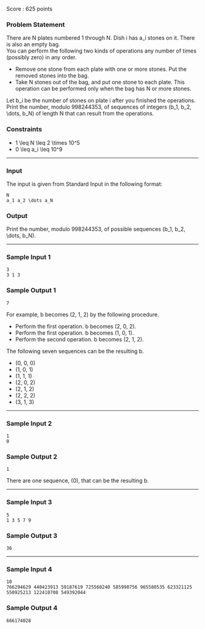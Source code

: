 Score : 625 points

### Problem Statement

There are N plates numbered 1 through N. Dish i has a\_i stones on it. There is also an empty bag.  
You can perform the following two kinds of operations any number of times (possibly zero) in any order.

* Remove one stone from each plate with one or more stones. Put the removed stones into the bag.
* Take N stones out of the bag, and put one stone to each plate. This operation can be performed only when the bag has N or more stones.

Let b\_i be the number of stones on plate i after you finished the operations. Print the number, modulo 998244353, of sequences of integers (b\_1, b\_2, \dots, b\_N) of length N that can result from the operations.

### Constraints

* 1 \leq N \leq 2 \times 10^5
* 0 \leq a\_i \leq 10^9

---

### Input

The input is given from Standard Input in the following format:

```
N
a_1 a_2 \dots a_N
```

### Output

Print the number, modulo 998244353, of possible sequences (b\_1, b\_2, \dots, b\_N).

---

### Sample Input 1

```
3
3 1 3
```

### Sample Output 1

```
7
```

For example, b becomes (2, 1, 2) by the following procedure.

* Perform the first operation. b becomes (2, 0, 2).
* Perform the first operation. b becomes (1, 0, 1).
* Perform the second operation. b becomes (2, 1, 2).

The following seven sequences can be the resulting b.

* (0, 0, 0)
* (1, 0, 1)
* (1, 1, 1)
* (2, 0, 2)
* (2, 1, 2)
* (2, 2, 2)
* (3, 1, 3)

---

### Sample Input 2

```
1
0
```

### Sample Output 2

```
1
```

There are one sequence, (0), that can be the resulting b.

---

### Sample Input 3

```
5
1 3 5 7 9
```

### Sample Output 3

```
36
```

---

### Sample Input 4

```
10
766294629 440423913 59187619 725560240 585990756 965580535 623321125 550925213 122410708 549392044
```

### Sample Output 4

```
666174028
```